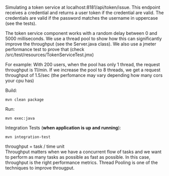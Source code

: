 Simulating a token service at localhost:8181/api/token/issue. This endpoint receives a credential and returns a user token if the credential are valid. The credentials are valid if the password matches the username in uppercase (see the tests).

The token service component works with a random delay between 0 and 5000 milliseconds. We use a thread pool to show how this can significantly improve the throughput (see the Server.java class). We also use a jmeter performance test to prove that (check /src/test/resources/TokenServiceTest.jmx)  

For example: With 200 users, when the pool has only 1 thread, the request throughput is 11/min. If we increase the pool to 8 threads, we get a request throughput of 1.5/sec (the perfomance may vary depending how many cors your cpu has)  

Build:
 
    mvn clean package
 
 Run:
    
    mvn exec:java
 
 
 Integration Tests (**when application is up and running**):
 
    mvn integration-test
    
    
 throughput = task / time unit    
 Throughput matters when we have a concurrent flow of tasks and we want to perform as many tasks as possible as fast as possible. In this case, throughput is the right performance metrics.
 Thread Pooling is one of the techniques to improve througput.
     